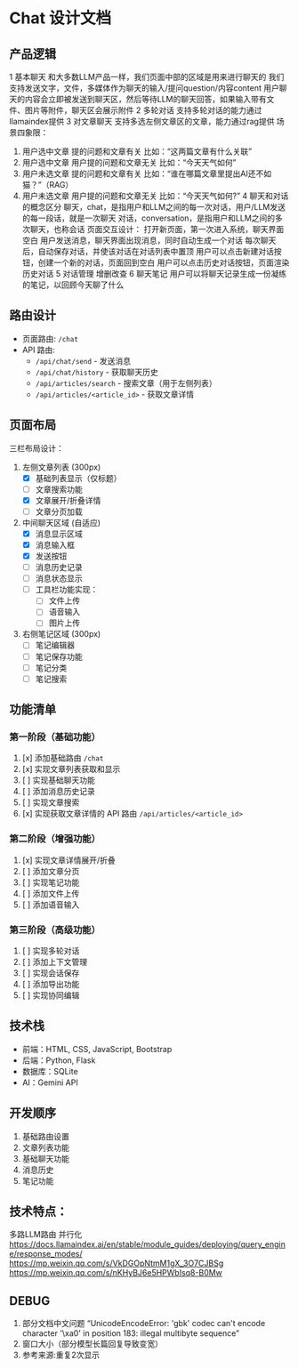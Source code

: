 # Chat 设计文档

## 产品逻辑
1 基本聊天
   和大多数LLM产品一样，我们页面中部的区域是用来进行聊天的
   我们支持发送文字，文件，多媒体作为聊天的输入/提问question/内容content
   用户聊天的内容会立即被发送到聊天区，然后等待LLM的聊天回答，如果输入带有文件、图片等附件，聊天区会展示附件
2 多轮对话
   支持多轮对话的能力通过llamaindex提供
3 对文章聊天
   支持多选左侧文章区的文章，能力通过rag提供
   场景四象限：
   1. 用户选中文章 提的问题和文章有关 比如：“这两篇文章有什么关联”
   2. 用户选中文章 用户提的问题和文章无关 比如：“今天天气如何”
   3. 用户未选文章 提的问题和文章有关 比如：“谁在哪篇文章里提出AI还不如猫？”（RAG）
   4. 用户未选文章 用户提的问题和文章无关 比如：“今天天气如何?”
4 聊天和对话的概念区分
   聊天，chat，是指用户和LLM之间的每一次对话，用户/LLM发送的每一段话，就是一次聊天
   对话，conversation，是指用户和LLM之间的多次聊天，也称会话
   页面交互设计：
      打开新页面，第一次进入系统，聊天界面空白
      用户发送消息，聊天界面出现消息，同时自动生成一个对话
      每次聊天后，自动保存对话，并使该对话在对话列表中置顶
      用户可以点击新建对话按钮，创建一个新的对话，页面回到空白
      用户可以点击历史对话按钮，页面渲染历史对话
5 对话管理
   增删改查
6 聊天笔记
   用户可以将聊天记录生成一份凝练的笔记，以回顾今天聊了什么

## 路由设计
- 页面路由: `/chat`
- API 路由: 
  - `/api/chat/send` - 发送消息
  - `/api/chat/history` - 获取聊天历史
  - `/api/articles/search` - 搜索文章（用于左侧列表）
  - `/api/articles/<article_id>` - 获取文章详情

## 页面布局
三栏布局设计：
1. 左侧文章列表 (300px)
   - [x] 基础列表显示（仅标题）
   - [ ] 文章搜索功能
   - [X] 文章展开/折叠详情
   - [ ] 文章分页加载

2. 中间聊天区域 (自适应)
   - [x] 消息显示区域
   - [x] 消息输入框
   - [x] 发送按钮
   - [ ] 消息历史记录
   - [ ] 消息状态显示
   - [ ] 工具栏功能实现：
     - [ ] 文件上传
     - [ ] 语音输入
     - [ ] 图片上传

3. 右侧笔记区域 (300px)
   - [ ] 笔记编辑器
   - [ ] 笔记保存功能
   - [ ] 笔记分类
   - [ ] 笔记搜索

## 功能清单

### 第一阶段（基础功能）
1. [x] 添加基础路由 `/chat`
2. [x] 实现文章列表获取和显示
3. [ ] 实现基础聊天功能
4. [ ] 添加消息历史记录
5. [ ] 实现文章搜索
6. [x] 实现获取文章详情的 API 路由 `/api/articles/<article_id>`

### 第二阶段（增强功能）
1. [x] 实现文章详情展开/折叠
2. [ ] 添加文章分页
3. [ ] 实现笔记功能
4. [ ] 添加文件上传
5. [ ] 添加语音输入

### 第三阶段（高级功能）
1. [ ] 实现多轮对话
2. [ ] 添加上下文管理
3. [ ] 实现会话保存
4. [ ] 添加导出功能
5. [ ] 实现协同编辑

## 技术栈
- 前端：HTML, CSS, JavaScript, Bootstrap
- 后端：Python, Flask
- 数据库：SQLite
- AI：Gemini API

## 开发顺序
1. 基础路由设置
2. 文章列表功能
3. 基础聊天功能
4. 消息历史
5. 笔记功能

## 技术特点：
多路LLM路由 并行化
https://docs.llamaindex.ai/en/stable/module_guides/deploying/query_engine/response_modes/
https://mp.weixin.qq.com/s/VkDGOpNtmM1gX_3O7CJBSg
https://mp.weixin.qq.com/s/nKHyBJ6e5HPWbIsq8-B0Mw

## DEBUG
1. 部分文档中文问题 “UnicodeEncodeError: 'gbk' codec can't encode character '\xa0' in position 183: illegal multibyte sequence”
2. 窗口大小（部分模型长篇回复导致变宽）
3. 参考来源:重复2次显示
